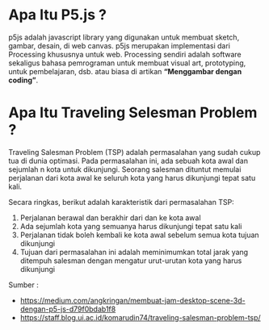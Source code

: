 # Apa Itu P5.js ?
p5js adalah javascript library yang digunakan untuk membuat sketch, gambar, desain, di web canvas. p5js merupakan implementasi dari Processing khususnya untuk web.
Processing sendiri adalah software sekaligus bahasa pemrograman untuk membuat visual art, prototyping, untuk pembelajaran, dsb.
atau biasa di artikan __“Menggambar dengan coding”__.

# Apa Itu Traveling Selesman Problem ? 
Traveling Salesman Problem (TSP) adalah permasalahan yang sudah cukup tua di dunia optimasi. Pada permasalahan ini, ada sebuah kota awal dan sejumlah n kota untuk dikunjungi. Seorang salesman dituntut memulai perjalanan dari kota awal ke seluruh kota yang harus dikunjungi tepat satu kali.

Secara ringkas, berikut adalah karakteristik dari permasalahan TSP:
1. Perjalanan berawal dan berakhir dari dan ke kota awal
2. Ada sejumlah kota yang semuanya harus dikunjungi tepat satu kali
3. Perjalanan tidak boleh kembali ke kota awal sebelum semua kota tujuan dikunjungi
4. Tujuan dari permasalahan ini adalah meminimumkan total jarak yang ditempuh salesman dengan mengatur urut-urutan kota yang harus dikunjungi

Sumber :
* https://medium.com/angkringan/membuat-jam-desktop-scene-3d-dengan-p5-js-d79f0bdab1f8
* https://staff.blog.ui.ac.id/komarudin74/traveling-salesman-problem-tsp/